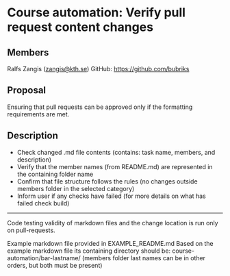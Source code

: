 # Course automation: Verify pull request content changes

## Members

Ralfs Zangis (zangis@kth.se)
GitHub: https://github.com/bubriks

## Proposal
Ensuring that pull requests can be approved only if the formatting requirements are met. 

## Description
- Check changed .md file contents (contains: task name, members, and description)
- Verify that the member names (from README.md) are represented in the containing folder name
- Confirm that file structure follows the rules (no changes outside members folder in the selected category)
- Inform user if any checks have failed (for more details on what has failed check build)

-------------------------------
Code testing validity of markdown files and the change location is run only on pull-requests.

Example markdown file provided in EXAMPLE_README.md
Based on the example markdown file its containing directory should be: course-automation/bar-lastname/ (members folder last names can be in other orders, but both must be present)